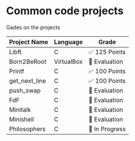 # Common code projects

Gades on the projects

| Project Name      | Language   | Grade            |
|-------------------|------------|------------------|
| Libft             | C          | ✅ 125 Points    |
| Born2BeRoot       | VirtualBox | 🔄 Evaluation    |
| Printf            | C          | ✅ 100 Points    |
| get_next_line     | C          | ✅ 100 Points    |
| push_swap         | C          | 🔄 Evaluation    |
| FdF               | C          | 🔄 Evaluation    |
| Minitalk          | C          | 🔄 Evaluation    |
| Minishell         | C          | 🔄 Evaluation    |
| Philosophers      | C          | 🔄 In Progress   |

